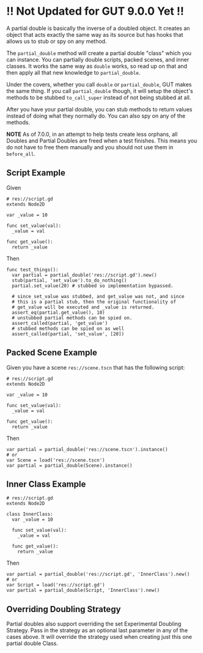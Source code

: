 # !! Not Updated for GUT 9.0.0 Yet !!
A partial double is basically the inverse of a doubled object.  It creates an object that acts exactly the same way as its source but has hooks that allows us to stub or spy on any method.

The `partial_double` method will create a partial double "class" which you can instance.  You can partially double scripts, packed scenes, and inner classes.  It works the same way as `double` works, so read up on that and then apply all that new knowledge to `partial_double`.

Under the covers, whether you call `double` or `partial_double`, GUT makes the same thing.  If you call `partial_double` though, it will setup the object's methods to be stubbed `to_call_super` instead of not being stubbed at all.

After you have your partial double, you can stub methods to return values instead of doing what they normally do.  You can also spy on any of the methods.

__NOTE__ As of 7.0.0, in an attempt to help tests create less orphans, all Doubles and Partial Doubles are freed when a test finishes.  This means you do not have to free them manually and you should not use them in `before_all`.

## Script Example

Given
```gdscript
# res://script.gd
extends Node2D

var _value = 10

func set_value(val):
  _value = val

func get_value():
  return _value
```

Then
```gdscript
func test_things():
  var partial = partial_double('res://script.gd').new()
  stub(partial, 'set_value').to_do_nothing()
  partial.set_value(20) # stubbed so implementation bypassed.

  # since set_value was stubbed, and get_value was not, and since
  # this is a partial stub, then the original functionality of
  # get_value will be executed and _value is returned.
  assert_eq(partial.get_value(), 10)
  # unstubbed partial methods can be spied on.
  assert_called(partial, 'get_value')
  # stubbed methods can be spied on as well
  assert_called(partial, 'set_value', [20])
```

## Packed Scene Example
Given you have a scene `res://scene.tscn` that has the following script:
```gdscript
# res://script.gd
extends Node2D

var _value = 10

func set_value(val):
  _value = val

func get_value():
  return _value
```
Then
```gdscript
var partial = partial_double('res://scene.tscn').instance()
# or
var Scene = load('res://scene.tscn')
var partial = partial_double(Scene).instance()
```

## Inner Class Example
```gdscript
# res://script.gd
extends Node2D

class InnerClass:
  var _value = 10

  func set_value(val):
    _value = val

  func get_value():
    return _value
```
Then
```gdscript
var partial = partial_double('res://script.gd', 'InnerClass').new()
# or
var Script = load('res://script.gd')
var partial = partial_double(Script, 'InnerClass').new()
```

## Overriding Doubling Strategy
Partial doubles also support overriding the set Experimental Doubling Strategy.  Pass in the strategy as an optional last parameter in any of the cases above.  It will override the strategy used when creating just this one partial double Class.
